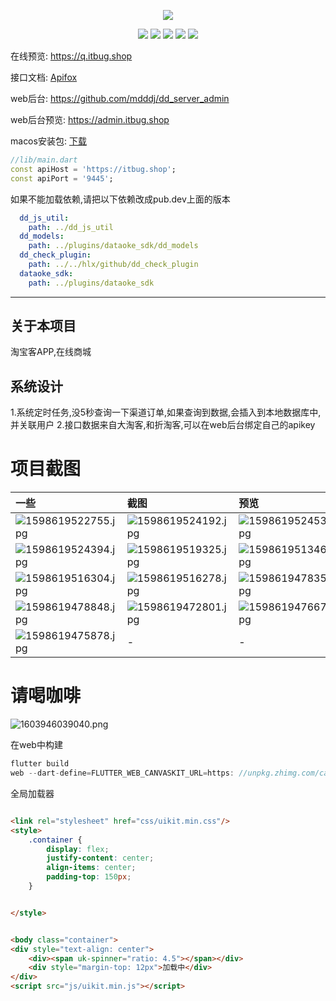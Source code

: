 <p align="center">
    <img src="https://static.saintic.com/picbed/huang/2020/12/14/1607875349615.png">
</p>

<p align="center">
    <a href="https://jq.qq.com/?_wv=1027&k=Z0AHodXB"><img src="https://badgen.net/badge/QQ%E7%BE%A4/706438100/pink" /></a>
    <a href="https://itbug.shop"><img src="https://badgen.net/badge/%E5%85%B8%E5%85%B8%E7%9A%84%E5%B0%8F%E5%8D%96%E9%83%A8/v3.0.0/red" /></a>
    <a href="https://flutter.dev/docs/get-started/install/windows"><img src="https://badgen.net/badge/flutter/3.16.0/red" /></a>
    <a href="https://github.com/mdddj/flutter_simple_shop/stargazers"><img src="https://badgen.net/github/stars/mdddj/flutter_simple_shop" /></a>
    <a href="https://github.com/mdddj/flutter_simple_shop/network/members"><img src="https://badgen.net/github/forks/mdddj/flutter_simple_shop" /></a>
</>




在线预览: https://q.itbug.shop

接口文档: <a href='https://apifox.com/apidoc/shared-6f74775d-40ca-4a07-ad1e-dd9c8480f927'>Apifox</a>

web后台: https://github.com/mdddj/dd_server_admin

web后台预览: https://admin.itbug.shop

macos安装包: <a href="https://github.com/mdddj/flutter_simple_shop/releases/download/3.0.0/flutter_simple_shop_macos.app.zip">
下载</a>

```dart
//lib/main.dart
const apiHost = 'https://itbug.shop';
const apiPort = '9445';
```

如果不能加载依赖,请把以下依赖改成pub.dev上面的版本

```yaml
  dd_js_util:
    path: ../dd_js_util
  dd_models:
    path: ../plugins/dataoke_sdk/dd_models
  dd_check_plugin:
    path: ../../hlx/github/dd_check_plugin
  dataoke_sdk:
    path: ../plugins/dataoke_sdk
```

---

[//]: # ( app 可视化后台管理：https://github.com/mdddj/ddxmb-admin)

[//]: # ()

[//]: # (# APP 应用名：典典的小卖部)

[//]: # ()

[//]: # (- 接口来自于大淘客，折淘客，淘宝联盟等等)

[//]: # (- 支持淘宝、拼多多、京东、唯品会、饿了么、美团等优惠券领取)

[//]: # (- 支持 Android、Ios 双端编译)

[//]: # ()

[//]: # (| SDK 文档             | [![pub]&#40;https://badgen.net/pub/v/dd_taoke_sdk&#41;]&#40;https://pub.dev/packages/dd_taoke_sdk&#41; |)

[//]: # (| -------------------- | -------------------------------------------------------------------------------------- |)

[//]: # (| Web 管理后台         | [Github &#40;Antd Pro React TypeScript 版&#41;]&#40;https://github.com/mdddj/ddxmb-admin&#41;          |)

[//]: # (| Getx 重构版          | [典典的小卖部 getx 重构版本]&#40;https://github.com/mdddj/simple_shop_v2&#41;                  |)

[//]: # (| jetpack compose 版本 | [jetpack compose &#40;kotlin&#41; 版本]&#40;https://github.com/mdddj/dd_simple_shop_jetpack&#41;       |)

[//]: # ()


[//]: # ()

[//]: # (| 网络监测工具                      | [![pub]&#40;https://badgen.net/pub/v/flutter_network_connection&#41;]&#40;https://pub.dev/packages/flutter_network_connection&#41;   |)

[//]: # (| --------------------------------- | -------------------------------------------------------------------------------------------------------------------- |)

[//]: # (| 扫码枪 Spp 模式获取数据           | [![pub]&#40;https://badgen.net/pub/v/scanner_gun&#41;]&#40;https://pub.dev/packages/scanner_gun&#41;                                 |)

[//]: # (| 息屏显示方法封装                  | [![pub]&#40;https://badgen.net/pub/v/flutter_lifecycle_by_resume&#41;]&#40;https://pub.dev/packages/flutter_lifecycle_by_resume&#41; |)

[//]: # (| 商米手持 pda 端扫描数据获取插件   | [![pub]&#40;https://badgen.net/pub/v/sm_scan&#41;]&#40;https://pub.dev/packages/sm_scan&#41;                                         |)

[//]: # (| 新大陆手持 pda 端扫描数据获取插件 | [![pub]&#40;https://badgen.net/pub/v/xindalu_scan_flutter&#41;]&#40;https://pub.dev/packages/xindalu_scan_flutter&#41;               |)

## 关于本项目

淘宝客APP,在线商城

## 系统设计

1.系统定时任务,没5秒查询一下渠道订单,如果查询到数据,会插入到本地数据库中,并关联用户
2.接口数据来自大淘客,和折淘客,可以在web后台绑定自己的apikey

# 项目截图

| 一些                                                                                         | 截图                                                                                         | 预览                                                                                         |
|:-------------------------------------------------------------------------------------------|:-------------------------------------------------------------------------------------------|:-------------------------------------------------------------------------------------------|
| ![1598619522755.jpg](https://static.saintic.com/picbed/huang/2020/08/28/1598619522755.jpg) | ![1598619524192.jpg](https://static.saintic.com/picbed/huang/2020/08/28/1598619524192.jpg) | ![1598619524535.jpg](https://static.saintic.com/picbed/huang/2020/08/28/1598619524535.jpg) |
| ![1598619524394.jpg](https://static.saintic.com/picbed/huang/2020/08/28/1598619524394.jpg) | ![1598619519325.jpg](https://static.saintic.com/picbed/huang/2020/08/28/1598619519325.jpg) | ![1598619513469.jpg](https://static.saintic.com/picbed/huang/2020/08/28/1598619513469.jpg) |
| ![1598619516304.jpg](https://static.saintic.com/picbed/huang/2020/08/28/1598619516304.jpg) | ![1598619516278.jpg](https://static.saintic.com/picbed/huang/2020/08/28/1598619516278.jpg) | ![1598619478353.jpg](https://static.saintic.com/picbed/huang/2020/08/28/1598619478353.jpg) |
| ![1598619478848.jpg](https://static.saintic.com/picbed/huang/2020/08/28/1598619478848.jpg) | ![1598619472801.jpg](https://static.saintic.com/picbed/huang/2020/08/28/1598619472801.jpg) | ![1598619476671.jpg](https://static.saintic.com/picbed/huang/2020/08/28/1598619476671.jpg) |
| ![1598619475878.jpg](https://static.saintic.com/picbed/huang/2020/08/28/1598619475878.jpg) | -                                                                                          | -                                                                                          |

# 请喝咖啡

![1603946039040.png](https://static.saintic.com/picbed/huang/2020/10/29/1603946039040.png)

在web中构建

```dart
flutter build
web --dart-define=FLUTTER_WEB_CANVASKIT_URL=https: //unpkg.zhimg.com/canvaskit-wasm@0.24.0/bin/
```

全局加载器

```html

<link rel="stylesheet" href="css/uikit.min.css"/>
<style>
    .container {
        display: flex;
        justify-content: center;
        align-items: center;
        padding-top: 150px;
    }


</style>


<body class="container">
<div style="text-align: center">
    <div><span uk-spinner="ratio: 4.5"></span></div>
    <div style="margin-top: 12px">加载中</div>
</div>
<script src="js/uikit.min.js"></script>
```